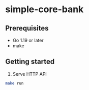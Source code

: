 # simple-core-bank

## Prerequisites

- Go 1.19 or later
- make

## Getting started

1. Serve HTTP API

```sh
make run
```
